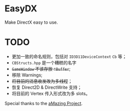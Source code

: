 # EasyDX
Make DirectX easy to use.

# TODO

* 更加一致的命名规则，包括对 `ID3D11DeviceContext` `Cb` 等；
* `CBStructs.hpp` 是一个糟糕的名字
* ~~`GameWindow` 不该存放 `*Buffer`~~;
* 移除 Warnings;
* ~~将目前的消息收发改为多线程~~；
* 恢复 Direct2D & DirectWrite 支持；
* 将目前的 Vertex 传入形式改为多 slots。

Special thanks to the [aMazing Project](https://github.com/AntiMoron/aMazing).